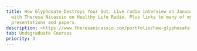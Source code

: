 ```yaml
---
title: How Glyphosate Destroys Your Gut. Live radio interview on January 9, 2020
  with Theresa Nicassio on Healthy Life Radio. Plus links to many of my
  presentations and papers.
description: <https://www.theresanicassio.com/portfolio/how-glyphosate-destroys-your-gut/>
tab: Undegraduate Courses
priority: 3
---
```

